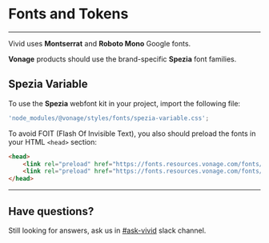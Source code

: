 # Fonts and Tokens

---

Vivid uses **Montserrat** and **Roboto Mono** Google fonts.

**Vonage** products should use the brand-specific **Spezia** font families.

## Spezia Variable

To use the **Spezia** webfont kit in your project, import the following file:

```js
'node_modules/@vonage/styles/fonts/spezia-variable.css';
```

To avoid FOIT (Flash Of Invisible Text), you also should preload the fonts in your HTML `<head>` section:

```html
<head>
	<link rel="preload" href="https://fonts.resources.vonage.com/fonts/v2/SpeziaCompleteVariableUprightWeb.woff2" type="font/woff2" as="font" crossorigin="anonymous" >
	<link rel="preload" href="https://fonts.resources.vonage.com/fonts/v2/SpeziaMonoCompleteVariableWeb.woff2" type="font/woff2" as="font" crossorigin="anonymous" >
</head>
```

---

## Have questions?

Still looking for answers, ask us in [#ask-vivid](https://vonage.slack.com/archives/C013F0YKH99) slack channel.
